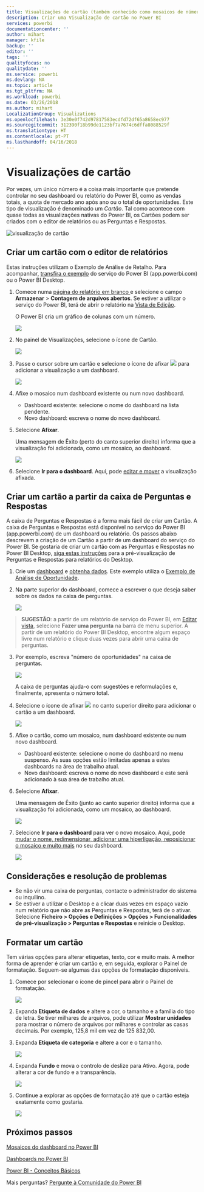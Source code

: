 ```yaml
---
title: Visualizações de cartão (também conhecido como mosaicos de número grande)
description: Criar uma Visualização de cartão no Power BI
services: powerbi
documentationcenter: ''
author: mihart
manager: kfile
backup: ''
editor: ''
tags: ''
qualityfocus: no
qualitydate: ''
ms.service: powerbi
ms.devlang: NA
ms.topic: article
ms.tgt_pltfrm: NA
ms.workload: powerbi
ms.date: 03/26/2018
ms.author: mihart
LocalizationGroup: Visualizations
ms.openlocfilehash: 3e30e0f742d97817583ecdfd72df65a8658ec977
ms.sourcegitcommit: 312390f18b99de1123bf7a7674c6dffa8088529f
ms.translationtype: HT
ms.contentlocale: pt-PT
ms.lasthandoff: 04/16/2018
---
```

# <a name="card-visualizations"></a>Visualizações de cartão
Por vezes, um único número é a coisa mais importante que pretende controlar no seu dashboard ou relatório do Power BI, como as vendas totais, a quota de mercado ano após ano ou o total de oportunidades. Este tipo de visualização é denominado um *Cartão*. Tal como acontece com quase todas as visualizações nativas do Power BI, os Cartões podem ser criados com o editor de relatórios ou as Perguntas e Respostas.

![visualização de cartão](media/power-bi-visualization-card/pbi_opptuntiescard.png)

## <a name="create-a-card-using-the-report-editor"></a>Criar um cartão com o editor de relatórios
Estas instruções utilizam o Exemplo de Análise de Retalho. Para acompanhar, [transfira o exemplo](sample-datasets.md) do serviço do Power BI (app.powerbi.com) ou o Power BI Desktop.   

1. Comece numa [página do relatório em branco ](power-bi-report-add-page.md) e selecione o campo **Armazenar** \> **Contagem de arquivos abertos**. Se estiver a utilizar o serviço do Power BI, terá de abrir o relatório na [Vista de Edição](service-interact-with-a-report-in-editing-view.md).

    O Power BI cria um gráfico de colunas com um número.

   ![](media/power-bi-visualization-card/pbi_rptnumbertilechart.png)
2. No painel de Visualizações, selecione o ícone de Cartão.

   ![](media/power-bi-visualization-card/pbi_changechartcard.png)
6. Passe o cursor sobre um cartão e selecione o ícone de afixar ![](media/power-bi-visualization-card/pbi_pintile.png) para adicionar a visualização a um dashboard.

   ![](media/power-bi-visualization-card/power-bi-pin-icon.png)
7. Afixe o mosaico num dashboard existente ou num novo dashboard.

   * Dashboard existente: selecione o nome do dashboard na lista pendente.
   * Novo dashboard: escreva o nome do novo dashboard.
8. Selecione **Afixar**.

   Uma mensagem de Êxito (perto do canto superior direito) informa que a visualização foi adicionada, como um mosaico, ao dashboard.

   ![](media/power-bi-visualization-card/power-bi-pin-success-message.png)
9. Selecione **Ir para o dashboard**. Aqui, pode [editar e mover](service-dashboard-edit-tile.md) a visualização afixada.


## <a name="create-a-card-from-the-qa-question-box"></a>Criar um cartão a partir da caixa de Perguntas e Respostas
A caixa de Perguntas e Respostas é a forma mais fácil de criar um Cartão. A caixa de Perguntas e Respostas está disponível no serviço do Power BI (app.powerbi.com) de um dashboard ou relatório. Os passos abaixo descrevem a criação de um Cartão a partir de um dashboard do serviço do Power BI. Se gostaria de criar um cartão com as Perguntas e Respostas no Power BI Desktop, [siga estas instruções](https://powerbi.microsoft.com/en-us/blog/power-bi-desktop-december-feature-summary/#QandA) para a pré-visualização de Perguntas e Respostas para relatórios do Desktop.

1. Crie um [dashboard](service-dashboards.md) e [obtenha dados](service-get-data.md). Este exemplo utiliza o [Exemplo de Análise de Oportunidade](sample-opportunity-analysis.md).

1. Na parte superior do dashboard, comece a escrever o que deseja saber sobre os dados na caixa de perguntas. 

   ![](media/power-bi-visualization-card/power-bi-q-and-a-box.png)

>**SUGESTÃO**: a partir de um relatório de serviço do Power BI, em [Editar vista](service-reading-view-and-editing-view.md), selecione **Fazer uma pergunta** na barra de menu superior. A partir de um relatório do Power BI Desktop, encontre algum espaço livre num relatório e clique duas vezes para abrir uma caixa de perguntas.

3. Por exemplo, escreva "número de oportunidades" na caixa de perguntas.

   ![](media/power-bi-visualization-card/power-bi-q-and-a.png)

   A caixa de perguntas ajuda-o com sugestões e reformulações e, finalmente, apresenta o número total.  
4. Selecione o ícone de afixar ![](media/power-bi-visualization-card/pbi_pintile.png) no canto superior direito para adicionar o cartão a um dashboard.

   ![](media/power-bi-visualization-card/power-bi-pin.png)
5. Afixe o cartão, como um mosaico, num dashboard existente ou num novo dashboard.

   * Dashboard existente: selecione o nome do dashboard no menu suspenso. As suas opções estão limitadas apenas a estes dashboards na área de trabalho atual.
   * Novo dashboard: escreva o nome do novo dashboard e este será adicionado à sua área de trabalho atual.
6. Selecione **Afixar**.

   Uma mensagem de Êxito (junto ao canto superior direito) informa que a visualização foi adicionada, como um mosaico, ao dashboard.  

   ![](media/power-bi-visualization-card/power-bi-success.png)
7. Selecione **Ir para o dashboard** para ver o novo mosaico. Aqui, pode [mudar o nome, redimensionar, adicionar uma hiperligação, reposicionar o mosaico e muito mais](service-dashboard-edit-tile.md) no seu dashboard.

   ![](media/power-bi-visualization-card/power-bi-pinned.png)

## <a name="considerations-and-troubleshooting"></a>Considerações e resolução de problemas
- Se não vir uma caixa de perguntas, contacte o administrador do sistema ou inquilino.    
- Se estiver a utilizar o Desktop e a clicar duas vezes em espaço vazio num relatório que não abre as Perguntas e Respostas, terá de o ativar.  Selecione **Ficheiro > Opções e Definições > Opções > Funcionalidades de pré-visualização > Perguntas e Respostas** e reinicie o Desktop.

## <a name="format-a-card"></a>Formatar um cartão
Tem várias opções para alterar etiquetas, texto, cor e muito mais. A melhor forma de aprender é criar um cartão e, em seguida, explorar o Painel de formatação. Seguem-se algumas das opções de formatação disponíveis. 

1. Comece por selecionar o ícone de pincel para abrir o Painel de formatação. 

    ![](media/power-bi-visualization-card/power-bi-format-card.png)
2. Expanda **Etiqueta de dados** e altere a cor, o tamanho e a família do tipo de letra. Se tiver milhares de arquivos, pode utilizar **Mostrar unidades** para mostrar o número de arquivos por milhares e controlar as casas decimais. Por exemplo, 125,8 mil em vez de 125 832,00.

3.  Expanda **Etiqueta de categoria** e altere a cor e o tamanho.

    ![](media/power-bi-visualization-card/power-bi-card-format.png)

4. Expanda **Fundo** e mova o controlo de deslize para Ativo.  Agora, pode alterar a cor de fundo e a transparência.

    ![](media/power-bi-visualization-card/power-bi-format-color.png)

5. Continue a explorar as opções de formatação até que o cartão esteja exatamente como gostaria. 

    ![](media/power-bi-visualization-card/power-bi-formatted.png)

## <a name="next-steps"></a>Próximos passos
[Mosaicos do dashboard no Power BI](service-dashboard-tiles.md)

[Dashboards no Power BI](service-dashboards.md)

[Power BI - Conceitos Básicos](service-basic-concepts.md)

Mais perguntas? [Pergunte à Comunidade do Power BI](http://community.powerbi.com/)
